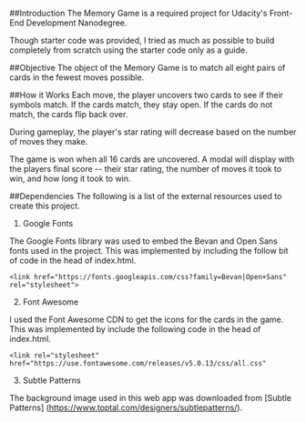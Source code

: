 ##Introduction
The Memory Game is a required project for Udacity's Front-End Development Nanodegree.

Though starter code was provided, I tried as much as possible to build completely from scratch using the starter code only as a guide.

##Objective
The object of the Memory Game is to match all eight pairs of cards in the fewest moves possible.

##How it Works
Each move, the player uncovers two cards to see if their symbols match. If the cards match, they stay open. If the cards do not match, the cards flip back over.

During gameplay, the player's star rating will decrease based on the number of moves they make.

The game is won when all 16 cards are uncovered. A modal will display with the players final score -- their star rating, the number of moves it took to win, and how long it took to win.

##Dependencies
The following is a list of the external resources used to create this project.

1. Google Fonts

The Google Fonts library was used to embed the Bevan and Open Sans fonts used in the project. This was implemented by including the follow bit of code in the head of index.html.

```
<link href="https://fonts.googleapis.com/css?family=Bevan|Open+Sans" rel="stylesheet">
```

2. Font Awesome

I used the Font Awesome CDN to get the icons for the cards in the game. This was implemented by include the following code in the head of index.html.

```
<link rel="stylesheet" href="https://use.fontawesome.com/releases/v5.0.13/css/all.css"
```
3. Subtle Patterns

The background image used in this web app was downloaded from [Subtle Patterns] (https://www.toptal.com/designers/subtlepatterns/).
